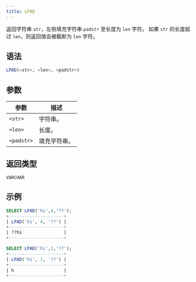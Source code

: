 ```yaml
---
title: LPAD
---
```


返回字符串 `str`，左侧填充字符串 `padstr` 至长度为 `len` 字符。
如果 `str` 的长度超过 `len`，则返回值会被截断为 `len` 字符。

## 语法

```sql
LPAD(<str>, <len>, <padstr>)
```

## 参数

| 参数       | 描述         |
|------------|--------------|
| `<str>`    | 字符串。     |
| `<len>`    | 长度。       |
| `<padstr>` | 填充字符串。 |

## 返回类型

`VARCHAR`

## 示例

```sql
SELECT LPAD('hi',4,'??');
+---------------------+
| LPAD('hi', 4, '??') |
+---------------------+
| ??hi                |
+---------------------+

SELECT LPAD('hi',1,'??');
+---------------------+
| LPAD('hi', 1, '??') |
+---------------------+
| h                   |
+---------------------+
```